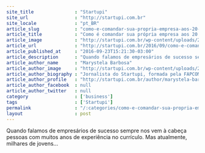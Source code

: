 ```yaml
---
site_title               : "Startupi"
site_url                 : "http://startupi.com.br"
site_locale              : "pt_BR"
article_slug             : "como-e-comandar-sua-propria-empresa-aos-20-e-poucos-anos-conheca-a-trajetoria-do-fundador-da-ingresse"
article_title            : "Como é comandar sua própria empresa aos 20 e poucos anos? Conheça a trajetória do fundador da Ingresse"
article_image            : "http://startupi.com.br/wp-content/uploads/2016/09/gabriel-benarros-ingresse-870x250.jpeg"
article_url              : "http://startupi.com.br/2016/09/como-e-comandar-sua-propria-empresa-aos-20-e-poucos-anos-conheca-a-trajetoria-do-fundador-da-ingresse/"
article_published_at     : "2016-09-23T15:21:30-03:00"
article_description      : "Quando falamos de empresários de sucesso sempre nos vem à cabeça pessoas com muitos anos de experiência no currículo. Mas atualmente, milhares de jovens..."
article_author_name      : "Marystela Barbosa"
article_author_image     : "http://startupi.com.br/wp-content/uploads/2016/03/Marystela-Barbosa_avatar_1456861248-170x170.jpg"
article_author_biography : "Jornalista do Startupi, formada pela FAPCOM - Faculdade Paulus de Tecnologia e Comunicação. Quer ter seu texto publicado pelo STARTUPI? Envie um email para contato@startupi.com.br"
article_author_profile   : "http://startupi.com.br/author/marystela-barbosa/"
article_author_facebook  : null
article_author_twitter   : null
category                 : ['business']
tags                     : ['Startupi']
permalink                : "/:categories/como-e-comandar-sua-propria-empresa-aos-20-e-poucos-anos-conheca-a-trajetoria-do-fundador-da-ingresse/"
layout                   : post
---
```


Quando falamos de empresários de sucesso sempre nos vem à cabeça pessoas com muitos anos de experiência no currículo. Mas atualmente, milhares de jovens...
